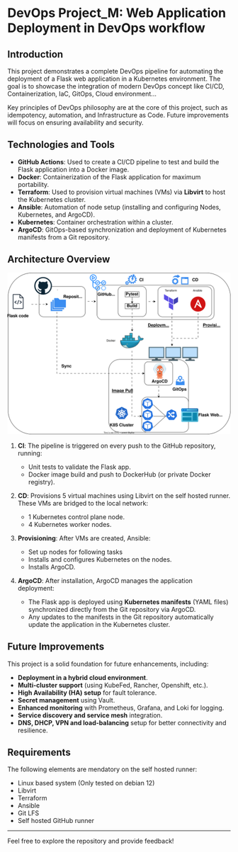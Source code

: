 
# DevOps Project_M: Web Application Deployment in DevOps workflow

## Introduction

This project demonstrates a complete DevOps pipeline for automating the deployment of a Flask web application in a Kubernetes environment. The goal is to showcase the integration of modern DevOps concept like CI/CD, Containerization, IaC, GitOps, Cloud environment...

Key principles of DevOps philosophy are at the core of this project, such as idempotency, automation, and Infrastructure as Code. Future improvements will focus on ensuring availability and security.

## Technologies and Tools

- **GitHub Actions**: Used to create a CI/CD pipeline to test and build the Flask application into a Docker image.
- **Docker**: Containerization of the Flask application for maximum portability.
- **Terraform**: Used to provision virtual machines (VMs) via **Libvirt** to host the Kubernetes cluster.
- **Ansible**: Automation of node setup (installing and configuring Nodes, Kubernetes, and ArgoCD).
- **Kubernetes**: Container orchestration within a cluster.
- **ArgoCD**: GitOps-based synchronization and deployment of Kubernetes manifests from a Git repository.

## Architecture Overview

![Schema](./images/workflow.svg)

1. **CI**: The pipeline is triggered on every push to the GitHub repository, running:
   - Unit tests to validate the Flask app.
   - Docker image build and push to DockerHub (or private Docker registry).

2. **CD**: Provisions 5 virtual machines using Libvirt on the self hosted runner. These VMs are bridged to the local network:
   - 1 Kubernetes control plane node.
   - 4 Kubernetes worker nodes.

3. **Provisioning**: After VMs are created, Ansible:
   - Set up nodes for following tasks
   - Installs and configures Kubernetes on the nodes.
   - Installs ArgoCD.

5. **ArgoCD**: After installation, ArgoCD manages the application deployment:
   - The Flask app is deployed using **Kubernetes manifests** (YAML files) synchronized directly from the Git repository via ArgoCD.
   - Any updates to the manifests in the Git repository automatically update the application in the Kubernetes cluster.

## Future Improvements

This project is a solid foundation for future enhancements, including:
- **Deployment in a hybrid cloud environment**.
- **Multi-cluster support** (using KubeFed, Rancher, Openshift, etc.).
- **High Availability (HA) setup** for fault tolerance.
- **Secret management** using Vault.
- **Enhanced monitoring** with Prometheus, Grafana, and Loki for logging.
- **Service discovery and service mesh** integration.
- **DNS, DHCP, VPN and load-balancing** setup for better connectivity and resilience.

## Requirements

The following elements are mendatory on the self hosted runner:
- Linux based system (Only tested on debian 12)
- Libvirt 
- Terraform 
- Ansible 
- Git LFS 
- Self hosted GitHub runner


---

Feel free to explore the repository and provide feedback!

